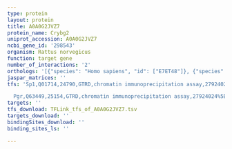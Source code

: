 ```yaml
---
type: protein
layout: protein
title: A0A0G2JVZ7
protein_name: Crybg2
uniprot_accession: A0A0G2JVZ7
ncbi_gene_id: '298543'
organism: Rattus norvegicus
function: target gene
number_of_interactions: '2'
orthologs: '[{"species": "Homo sapiens", "id": ["E7ET48"]}, {"species": "Mus musculus", "id": ["<a href=\"/protein/a0a2i3bqg2\">A0A2I3BQG2</a>"]}]'
jaspar_matrices: ''
tfs: 'Sp1,Q01714,24790,GTRD,chromatin immunoprecipitation assay,27924024%5Buid%5D,No

  Pgr,Q63449,25154,GTRD,chromatin immunoprecipitation assay,27924024%5Buid%5D,No'
targets: ''
tfs_download: TFLink_tfs_of_A0A0G2JVZ7.tsv
targets_download: ''
bindingSites_download: ''
binding_sites_ls: ''

---
```

